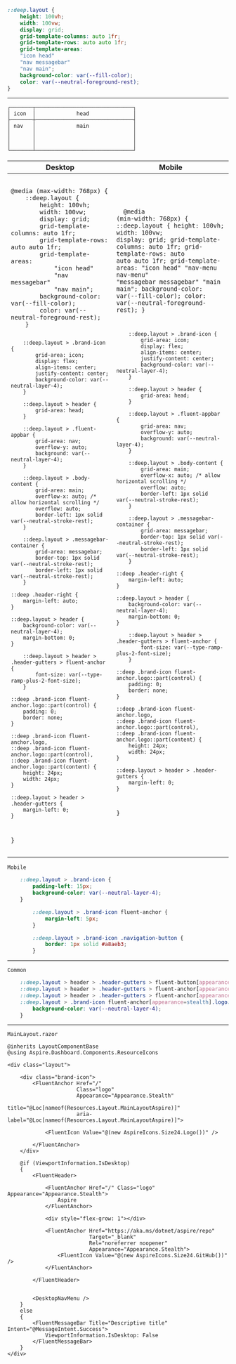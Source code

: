 ```css
::deep.layout {
    height: 100vh;
    width: 100vw;
    display: grid;
    grid-template-columns: auto 1fr;
    grid-template-rows: auto auto 1fr;
    grid-template-areas:
    "icon head"
    "nav messagebar"
    "nav main";
    background-color: var(--fill-color);
    color: var(--neutral-foreground-rest);
}
```

---

```
┌───────┬───────────────────────────────┐
│ icon  │             head              │
├───────┼───────────────────────────────┤
│ nav   │             main              │
│       │                               │
│       │                               │
│       │                               │
└───────┴───────────────────────────────┘
```

<table>
    <thead>
        <tr>
            <th>Desktop</th>
            <th>Mobile</th>
        </tr>
    </thead>
    <tbody>
        <tr>
            <td>
                <pre>
                    <code class="language-css">
@media (max-width: 768px) {
    ::deep.layout {
        height: 100vh;
        width: 100vw;
        display: grid;
        grid-template-columns: auto 1fr;
        grid-template-rows: auto auto 1fr;
        grid-template-areas:
            "icon head"
            "nav messagebar"
            "nav main";
        background-color: var(--fill-color);
        color: var(--neutral-foreground-rest);
    }

        ::deep.layout > .brand-icon {
            grid-area: icon;
            display: flex;
            align-items: center;
            justify-content: center;
            background-color: var(--neutral-layer-4);
        }

        ::deep.layout > header {
            grid-area: head;
        }

        ::deep.layout > .fluent-appbar {
            grid-area: nav;
            overflow-y: auto;
            background: var(--neutral-layer-4);
        }

        ::deep.layout > .body-content {
            grid-area: main;
            overflow-x: auto; /* allow horizontal scrolling */
            overflow: auto;
            border-left: 1px solid var(--neutral-stroke-rest);
        }

        ::deep.layout > .messagebar-container {
            grid-area: messagebar;
            border-top: 1px solid var(--neutral-stroke-rest);
            border-left: 1px solid var(--neutral-stroke-rest);
        }

    ::deep .header-right {
        margin-left: auto;
    }

    ::deep.layout > header {
        background-color: var(--neutral-layer-4);
        margin-bottom: 0;
    }

        ::deep.layout > header > .header-gutters > fluent-anchor {
            font-size: var(--type-ramp-plus-2-font-size);
        }

    ::deep .brand-icon fluent-anchor.logo::part(control) {
        padding: 0;
        border: none;
    }

    ::deep .brand-icon fluent-anchor.logo,
    ::deep .brand-icon fluent-anchor.logo::part(control),
    ::deep .brand-icon fluent-anchor.logo::part(content) {
        height: 24px;
        width: 24px;
    }

    ::deep.layout > header > .header-gutters {
        margin-left: 0;
    }
}
                    </code>
                </pre>
            </td>
            <td>
                <pre>
                    <code class="language-css">
@media (min-width: 768px) {
    ::deep.layout {
        height: 100vh;
        width: 100vw;
        display: grid;
        grid-template-columns: auto 1fr;
        grid-template-rows: auto auto auto 1fr;
        grid-template-areas:
            "icon head"
            "nav-menu nav-menu"
            "messagebar messagebar"
            "main main";
        background-color: var(--fill-color);
        color: var(--neutral-foreground-rest);
    }

        ::deep.layout > .brand-icon {
            grid-area: icon;
            display: flex;
            align-items: center;
            justify-content: center;
            background-color: var(--neutral-layer-4);
        }

        ::deep.layout > header {
            grid-area: head;
        }

        ::deep.layout > .fluent-appbar {
            grid-area: nav;
            overflow-y: auto;
            background: var(--neutral-layer-4);
        }

        ::deep.layout > .body-content {
            grid-area: main;
            overflow-x: auto; /* allow horizontal scrolling */
            overflow: auto;
            border-left: 1px solid var(--neutral-stroke-rest);
        }

        ::deep.layout > .messagebar-container {
            grid-area: messagebar;
            border-top: 1px solid var(--neutral-stroke-rest);
            border-left: 1px solid var(--neutral-stroke-rest);
        }

    ::deep .header-right {
        margin-left: auto;
    }

    ::deep.layout > header {
        background-color: var(--neutral-layer-4);
        margin-bottom: 0;
    }

        ::deep.layout > header > .header-gutters > fluent-anchor {
            font-size: var(--type-ramp-plus-2-font-size);
        }

    ::deep .brand-icon fluent-anchor.logo::part(control) {
        padding: 0;
        border: none;
    }

    ::deep .brand-icon fluent-anchor.logo,
    ::deep .brand-icon fluent-anchor.logo::part(control),
    ::deep .brand-icon fluent-anchor.logo::part(content) {
        height: 24px;
        width: 24px;
    }

    ::deep.layout > header > .header-gutters {
        margin-left: 0;
    }
}
                    </code>
                </pre>
            </td>
        </tr>
    </tbody>
</table>

`Mobile`
```css
    ::deep.layout > .brand-icon {
        padding-left: 15px;
        background-color: var(--neutral-layer-4);
    }

        ::deep.layout > .brand-icon fluent-anchor {
            margin-left: 5px;
        }

        ::deep.layout > .brand-icon .navigation-button {
            border: 1px solid #a8aeb3;
        }
```

---

`Common`

```css
    ::deep.layout > header > .header-gutters > fluent-button[appearance=stealth]:not(:hover)::part(control),
    ::deep.layout > header > .header-gutters > fluent-anchor[appearance=stealth]:not(:hover)::part(control),
    ::deep.layout > header > .header-gutters > fluent-anchor[appearance=stealth].logo::part(control),
    ::deep.layout > .brand-icon fluent-anchor[appearance=stealth].logo::part(control) {
        background-color: var(--neutral-layer-4);
    }
```

---

`MainLayout.razor`

```razor
@inherits LayoutComponentBase
@using Aspire.Dashboard.Components.ResourceIcons

<div class="layout">

	<div class="brand-icon">
		<FluentAnchor Href="/"
					  Class="logo"
					  Appearance="Appearance.Stealth"
					  title="@Loc[nameof(Resources.Layout.MainLayoutAspire)]"
					  aria-label="@Loc[nameof(Resources.Layout.MainLayoutAspire)]">

			<FluentIcon Value="@(new AspireIcons.Size24.Logo())" />

		</FluentAnchor>
	</div>

	@if (ViewportInformation.IsDesktop)
	{
		<FluentHeader>

			<FluentAnchor Href="/" Class="logo" Appearance="Appearance.Stealth">
				Aspire
			</FluentAnchor>

			<div style="flex-grow: 1"></div>

			<FluentAnchor Href="https://aka.ms/dotnet/aspire/repo"
						  Target="_blank"
						  Rel="noreferrer noopener"
						  Appearance="Appearance.Stealth">
				<FluentIcon Value="@(new AspireIcons.Size24.GitHub())" />
			</FluentAnchor>

		</FluentHeader>


		<DesktopNavMenu />
	}
	else
	{
		<FluentMessageBar Title="Descriptive title" Intent="@MessageIntent.Success">
			ViewportInformation.IsDesktop: False
		</FluentMessageBar>
	}
</div>
```
